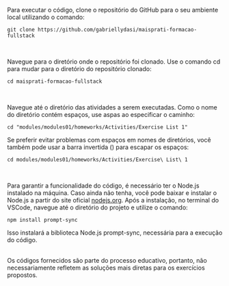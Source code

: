 Para executar o código, clone o repositório do GitHub para o seu ambiente local utilizando o comando:
```
git clone https://github.com/gabriellydasi/maisprati-formacao-fullstack
```
<br>

Navegue para o diretório onde o repositório foi clonado. Use o comando cd para mudar para o diretório do repositório clonado:
```
cd maisprati-formacao-fullstack
```
<br>

Navegue até o diretório das atividades a serem executadas. Como o nome do diretório contém espaços, use aspas ao especificar o caminho:
```
cd "modules/modules01/homeworks/Activities/Exercise List 1"
```
Se preferir evitar problemas com espaços em nomes de diretórios, você também pode usar a barra invertida (\) para escapar os espaços:
```
cd modules/modules01/homeworks/Activities/Exercise\ List\ 1
```
<br>

Para garantir a funcionalidade do código, é necessário ter o Node.js instalado na máquina. Caso ainda não tenha, você pode baixar e instalar o Node.js a partir do site oficial <a href="https://nodejs.org/pt">nodejs.org</a>. Após a instalação, no terminal do VSCode, navegue até o diretório do projeto e utilize o comando: 
```
npm install prompt-sync
```
Isso instalará a biblioteca Node.js prompt-sync, necessária para a execução do código.
<br>
<br>

Os códigos fornecidos são parte do processo educativo, portanto, não necessariamente refletem as soluções mais diretas para os exercícios propostos.
